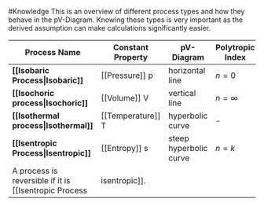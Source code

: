 #Knowledge 
This is an overview of different process types and how they behave in the pV-Diagram. Knowing these types is very important as the derived assumption can make calculations significantly easier.

| Process Name                           | Constant Property | pV-Diagram             | Polytropic Index |
| -------------------------------------- | ----------------- | ---------------------- | ---------------- |
| __[[Isobaric Process\|Isobaric]]__     | [[Pressure]] p    | horizontal line        | $n = 0$          |
| __[[Isochoric process\|Isochoric]]__   | [[Volume]] V      | vertical line          | $n = \infty$     |
| __[[Isothermal process\|Isothermal]]__ | [[Temperature]] T | hyperbolic curve       | -                |
| __[[Isentropic Process\|Isentropic]]__ | [[Entropy]] s     | steep hyperbolic curve | $n = k$          |
A process is reversible if it is [[Isentropic Process|isentropic]].